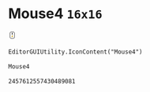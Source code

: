 # Mouse4 `16x16`
<img src="/img/Mouse4.png" width=16 height=16>

``` CSharp
EditorGUIUtility.IconContent("Mouse4")
```
```
Mouse4
```
```
2457612557430489081
```
